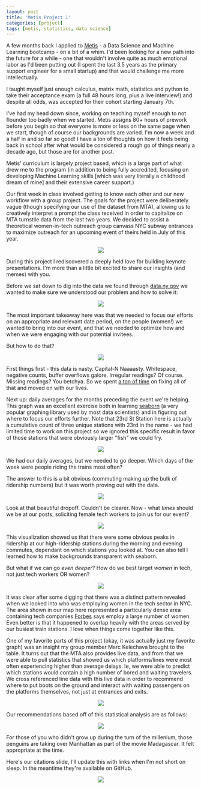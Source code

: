 ```yaml
---
layout: post
title: 'Metis Project 1'
categories: [project]
tags: [metis, statistics, data science]
---
```


A few months back I applied to [Metis](https://www.thisismetis.com/) - a Data Science and Machine Learning bootcamp -  on a bit of a whim. I'd been looking for a new path into the future for a while - one that wouldn't involve quite as much emotional labor as I'd been putting out (I spent the last 3.5 years as the primary support engineer for a small startup) and that would challenge me more intellectually. 

I taught myself just enough calculus, matrix math, statistics and python to take their acceptance exam (a full 48 hours long, plus a live interview!) and despite all odds, was accepted for their cohort starting January 7th. 

I've had my head down since, working on teaching myself enough to not flounder too badly when we started. Metis assigns 80+ hours of prework before you begin so that everyone is more or less on the same page when we start, though of course our backgrounds are varied. I'm now a week and a half in and so far so good! I have a ton of thoughts on how it feels being back in school after what would be considered a rough go of things nearly a decade ago, but those are for another post.

Metis' curriculum is largely project based, which is a large part of what drew me to the program (in addition to being fully accredited, focusing on developing Machine Learning skills [which was very literally a childhood dream of mine] and their extensive career support.) 

Our first week in class involved getting to know each other and our new workflow with a group project. The goals for the project were deliberately vague (though specifying our use of the dataset from MTA), allowing us to creatively interpret a prompt the class received in order to capitalize on MTA turnstile data from the last two years. We decided to assist a theoretical women-in-tech outreach group canvass NYC subway entrances to maximize outreach for an upcoming event of theirs held in July of this year.

<p align="center">
<img src="/assets/images/2019/1/benson.png">
</p>

During this project I rediscovered a deeply held love for building keynote presentations. I'm more than a little bit excited to share our insights (and memes) with you.

Before we sat down to dig into the data we found through [data.ny.gov](https://data.ny.gov/Transportation/Turnstile-Usage-Data-2017/v5y5-mwpb) we wanted to make sure we understood our problem and how to solve it:

<p align="center">
<img src="/assets/images/2019/1/MTA_presentation_2.png">
</p>

The most important takeaway here was that we needed to focus our efforts on an appropriate and relevant date period, on the people (women!) we wanted to bring into our event, and that we needed to optimize how and when we were engaging with our potential invitees. 

But how to do that?

<p align="center">
<img src="/assets/images/2019/1/MTA_presentation_3.png">
</p>

First things first - this data is nasty. Capital-N Naaaasty. Whitespace, negative counts, buffer overflows galore. Irregular readings? Of course. Missing readings? You betchya. So we spent [a ton of time](https://www.forbes.com/sites/gilpress/2016/03/23/data-preparation-most-time-consuming-least-enjoyable-data-science-task-survey-says/#facfcdb6f637) on fixing all of that and moved on with our lives. 

Next up: daily averages for the months preceding the event we're helping. This graph was an excellent exercise both in learning [seaborn](https://seaborn.pydata.org/) (a very popular graphing library used by most data scientists) and in figuring out where to focus our efforts further. Note that 23rd St Station here is actually a cumulative count of three unique stations with 23rd in the name - we had limited time to work on this project so we ignored this specific result in favor of those stations that were obviously larger "fish" we could fry.

<p align="center">
<img src="/assets/images/2019/1/top10_pipeline_edit.png">
</p>

We had our daily averages, but we needed to go deeper. Which days of the week were people riding the trains most often?

The answer to this is a bit obvious (commuting making up the bulk of ridership numbers) but it was worth proving out with the data.

<p align="center">
<img src="/assets/images/2019/1/weekly_ridership.png">
</p>

Look at that beautiful dropoff. Couldn't be clearer. Now - what *times* should we be at our posts, soliciting female tech workers to join us for our event?

<p align="center">
<img src="/assets/images/2019/1/weeklytop5.png">
</p>

This visualization showed us that there were some obvious peaks in ridership at our high-ridership stations during the morning and evening commutes, dependant on which stations you looked at. You can also tell I learned how to make backgrounds transparent with seaborn.

But what if we can go *even deeper*? How do we best target *women* in tech, not just tech workers OR women?

<p align="center">
<img src="/assets/images/2019/1/map-cropped.png">
</p>

It was clear after some digging that there was a distinct pattern revealed when we looked into who was employing women in the tech sector in NYC. The area shown in our map here represented a particularly dense area containing tech companies [Forbes](https://www.forbes.com/pictures/56e1922ae4b0c144a7f7119b/which-big-tech-companies-/#1d57f6845855) says employ a large number of women. Even better is that it happened to overlap heavily with the areas served by our busiest train stations. I love when things come together like this.

One of my favorite parts of this project (okay, it was actually just my favorite graph) was an insight my group member Marc Kelechava brought to the table. It turns out that the MTA also provides live data, and from that we were able to pull statistics that showed us which platforms/lines were most often experiencing higher than average delays. Ie, we were able to predict which stations would contain a high number of bored and waiting travelers. We cross referenced line data with this live data in order to recommend where to put boots on the ground and interact with waiting passengers on the platforms themselves, not just at entrances and exits.


<p align="center">
<img src="/assets/images/2019/1/platform_wait.png">
</p>

Our recommendations based off of this statistical analysis are as follows:

<p align="center">
<img src="/assets/images/2019/1/MTA_presentation_8.png">
</p>

For those of you who didn't grow up during the turn of the millenium, those penguins are taking over Manhattan as part of the movie Madagascar. It felt appropriate at the time.

Here's our citations slide, I'll update this with links when I'm not short on sleep. In the meantime they're available on GitHub.


<p align="center">
<img src="/assets/images/2019/1/MTA_presentation_12.png">
</p>
